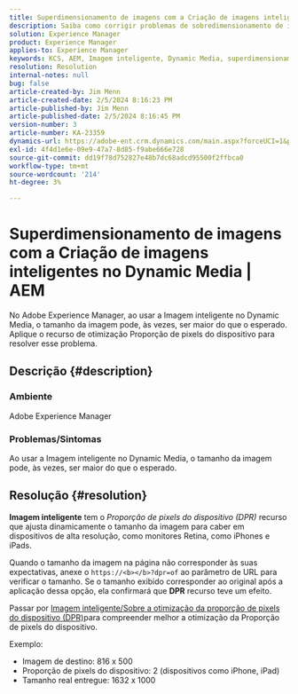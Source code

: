 ```yaml
---
title: Superdimensionamento de imagens com a Criação de imagens inteligentes no Dynamic Media | AEM
description: Saiba como corrigir problemas de sobredimensionamento de imagem quando o recurso Smart Imaging é usado no Dynamic Media. Aplique o recurso de otimização Proporção de pixels do dispositivo.
solution: Experience Manager
product: Experience Manager
applies-to: Experience Manager
keywords: KCS, AEM, Imagem inteligente, Dynamic Media, superdimensionamento de imagem
resolution: Resolution
internal-notes: null
bug: false
article-created-by: Jim Menn
article-created-date: 2/5/2024 8:16:23 PM
article-published-by: Jim Menn
article-published-date: 2/5/2024 8:16:45 PM
version-number: 3
article-number: KA-23359
dynamics-url: https://adobe-ent.crm.dynamics.com/main.aspx?forceUCI=1&pagetype=entityrecord&etn=knowledgearticle&id=c685a56c-63c4-ee11-9079-6045bd006268
exl-id: 4f4d1e6e-09e9-47a7-8d85-f9abe666e728
source-git-commit: dd19f78d752827e48b7dc68adcd95500f2ffbca0
workflow-type: tm+mt
source-wordcount: '214'
ht-degree: 3%

---
```


# Superdimensionamento de imagens com a Criação de imagens inteligentes no Dynamic Media | AEM


No Adobe Experience Manager, ao usar a Imagem inteligente no Dynamic Media, o tamanho da imagem pode, às vezes, ser maior do que o esperado. Aplique o recurso de otimização Proporção de pixels do dispositivo para resolver esse problema.

## Descrição {#description}


### <b>Ambiente</b>

Adobe Experience Manager

### <b>Problemas/Sintomas</b>

Ao usar a Imagem inteligente no Dynamic Media, o tamanho da imagem pode, às vezes, ser maior do que o esperado.


## Resolução {#resolution}


<b>Imagem inteligente</b> tem o *Proporção de pixels do dispositivo (DPR)* recurso que ajusta dinamicamente o tamanho da imagem para caber em dispositivos de alta resolução, como monitores Retina, como iPhones e iPads.

Quando o tamanho da imagem na página não corresponder às suas expectativas, anexe o `https://<b></b>?dpr=of` ao parâmetro de URL para verificar o tamanho. Se o tamanho exibido corresponder ao original após a aplicação dessa opção, ela confirmará que <b>DPR</b> recurso teve um efeito.

Passar por [Imagem inteligente/Sobre a otimização da proporção de pixels do dispositivo (DPR)](https://experienceleague.adobe.com/docs/experience-manager-65/assets/dynamic/imaging-faq.html#dpr)para compreender melhor a otimização da Proporção de pixels do dispositivo.

Exemplo:

- Imagem de destino: 816 x 500
- Proporção de pixels do dispositivo: 2 (dispositivos como iPhone, iPad)
- Tamanho real entregue: 1632 x 1000
